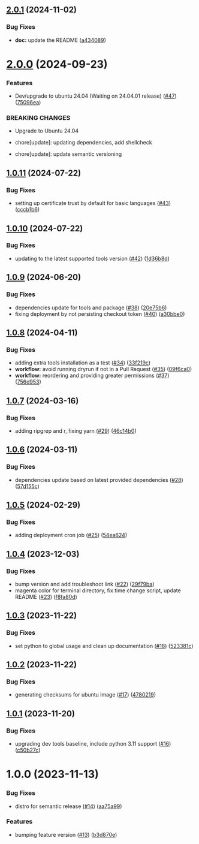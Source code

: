 ## [2.0.1](https://github.com/cdcent/ocio-wsl/compare/2.0.0...2.0.1) (2024-11-02)


### Bug Fixes

* **doc:** update the README ([a434089](https://github.com/cdcent/ocio-wsl/commit/a434089b3dbd3468e6170eb1662ef4e18bc48021))

# [2.0.0](https://github.com/cdcent/ocio-wsl/compare/1.0.11...2.0.0) (2024-09-23)


### Features

* Dev/upgrade to ubuntu 24.04 (Waiting on 24.04.01 release) ([#47](https://github.com/cdcent/ocio-wsl/issues/47)) ([75096ea](https://github.com/cdcent/ocio-wsl/commit/75096ea141baaedd983269e3f5f2e8675b86d637))


### BREAKING CHANGES

* Upgrade to Ubuntu 24.04

* chore[update]: updating dependencies, add shellcheck

* chore[update]: update semantic versioning

## [1.0.11](https://github.com/cdcent/ocio-wsl/compare/1.0.10...1.0.11) (2024-07-22)


### Bug Fixes

* setting up certificate trust by default for basic languages ([#43](https://github.com/cdcent/ocio-wsl/issues/43)) ([cccb1b6](https://github.com/cdcent/ocio-wsl/commit/cccb1b6517b9ed1f4af4a4ccd17de9520302c614))

## [1.0.10](https://github.com/cdcent/ocio-wsl/compare/1.0.9...1.0.10) (2024-07-22)


### Bug Fixes

* updating to the latest supported tools version ([#42](https://github.com/cdcent/ocio-wsl/issues/42)) ([1d36b8d](https://github.com/cdcent/ocio-wsl/commit/1d36b8d8eb9e56f0125e2cfe39279f3da9833477))

## [1.0.9](https://github.com/cdcent/ocio-wsl/compare/1.0.8...1.0.9) (2024-06-20)


### Bug Fixes

* dependencies update for tools and package ([#38](https://github.com/cdcent/ocio-wsl/issues/38)) ([20e75b6](https://github.com/cdcent/ocio-wsl/commit/20e75b61993e64e5f3dd3341250b4072e5a8a420))
* fixing deployment by not persisting checkout token ([#40](https://github.com/cdcent/ocio-wsl/issues/40)) ([a30bbe0](https://github.com/cdcent/ocio-wsl/commit/a30bbe09f7509920c70b0c5a74428958d8749340))

## [1.0.8](https://github.com/cdcent/ocio-wsl/compare/1.0.7...1.0.8) (2024-04-11)


### Bug Fixes

* adding extra tools installation as a test ([#34](https://github.com/cdcent/ocio-wsl/issues/34)) ([33f219c](https://github.com/cdcent/ocio-wsl/commit/33f219c43e32fa1a289d674c8ed44da0f2421091))
* **workflow:** avoid running dryrun if not in a Pull Request ([#35](https://github.com/cdcent/ocio-wsl/issues/35)) ([09f6ca0](https://github.com/cdcent/ocio-wsl/commit/09f6ca03fe35aed422f3e57fdd006ba62f503fae))
* **workflow:** reordering and providing greater permissions ([#37](https://github.com/cdcent/ocio-wsl/issues/37)) ([756d953](https://github.com/cdcent/ocio-wsl/commit/756d953a986639ba7c831b702b0703543aa96b66))

## [1.0.7](https://github.com/cdcent/ocio-wsl/compare/1.0.6...1.0.7) (2024-03-16)


### Bug Fixes

* adding ripgrep and r, fixing yarn ([#29](https://github.com/cdcent/ocio-wsl/issues/29)) ([46c14b0](https://github.com/cdcent/ocio-wsl/commit/46c14b0e90d47ae5bf2d9e8e0a1c0d84fbb4a6bb))

## [1.0.6](https://github.com/cdcent/ocio-wsl/compare/1.0.5...1.0.6) (2024-03-11)


### Bug Fixes

* dependencies update based on latest provided dependencies ([#28](https://github.com/cdcent/ocio-wsl/issues/28)) ([57d155c](https://github.com/cdcent/ocio-wsl/commit/57d155c454813645edf5eab07c95d71b696e8eed))

## [1.0.5](https://github.com/cdcent/ocio-wsl/compare/1.0.4...1.0.5) (2024-02-29)


### Bug Fixes

* adding deployment cron job ([#25](https://github.com/cdcent/ocio-wsl/issues/25)) ([54ea624](https://github.com/cdcent/ocio-wsl/commit/54ea624d5f306140df94b1e2d28c745fc978890e))

## [1.0.4](https://github.com/cdcent/ocio-wsl/compare/1.0.3...1.0.4) (2023-12-03)


### Bug Fixes

* bump version and add troubleshoot link ([#22](https://github.com/cdcent/ocio-wsl/issues/22)) ([29f79ba](https://github.com/cdcent/ocio-wsl/commit/29f79ba31c56f8d749f0a241922be1893b70c8fd))
* magenta color for terminal directory, fix time change script, update README ([#23](https://github.com/cdcent/ocio-wsl/issues/23)) ([f8fa80d](https://github.com/cdcent/ocio-wsl/commit/f8fa80d84245b44c8857b9cf3869c7da29916a86))

## [1.0.3](https://github.com/cdcent/ocio-wsl/compare/1.0.2...1.0.3) (2023-11-22)


### Bug Fixes

* set python to global usage and clean up documentation ([#18](https://github.com/cdcent/ocio-wsl/issues/18)) ([523381c](https://github.com/cdcent/ocio-wsl/commit/523381c288d23805900a44e209a2f341d2d0e286))

## [1.0.2](https://github.com/cdcent/ocio-wsl/compare/1.0.1...1.0.2) (2023-11-22)


### Bug Fixes

* generating checksums for ubuntu image ([#17](https://github.com/cdcent/ocio-wsl/issues/17)) ([4780219](https://github.com/cdcent/ocio-wsl/commit/47802190f735789486fd5a1421ed0e9e7c891ac2))

## [1.0.1](https://github.com/cdcent/ocio-wsl/compare/1.0.0...1.0.1) (2023-11-20)


### Bug Fixes

* upgrading dev tools baseline, include python 3.11 support ([#16](https://github.com/cdcent/ocio-wsl/issues/16)) ([c50b27c](https://github.com/cdcent/ocio-wsl/commit/c50b27c8b9b129553a3a9eb397487832259203a4))

# 1.0.0 (2023-11-13)


### Bug Fixes

* distro for semantic release ([#14](https://github.com/cdcent/ocio-wsl/issues/14)) ([aa75a99](https://github.com/cdcent/ocio-wsl/commit/aa75a99aec08f2b508fb4456e3f96801836f0a4d))


### Features

* bumping feature version ([#13](https://github.com/cdcent/ocio-wsl/issues/13)) ([b3d870e](https://github.com/cdcent/ocio-wsl/commit/b3d870e267e0899bfd63804a8ce157a0c3e438ef))

